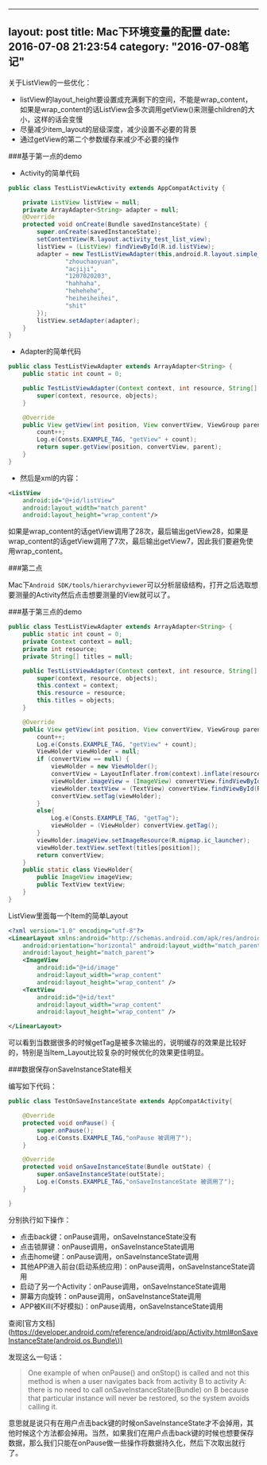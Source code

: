
---
layout: post
title:  Mac下环境变量的配置
date:   2016-07-08 21:23:54
category: "2016-07-08笔记"
---
关于ListView的一些优化：

- listView的layout_height要设置成充满剩下的空间，不能是wrap_content，如果是wrap_content的话ListView会多次调用getView()来测量children的大小，这样的话会变慢
- 尽量减少item_layout的层级深度，减少设置不必要的背景
- 通过getView的第二个参数缓存来减少不必要的操作

###基于第一点的demo
- Activity的简单代码

```java
public class TestListViewActivity extends AppCompatActivity {

    private ListView listView = null;
    private ArrayAdapter<String> adapter = null;
    @Override
    protected void onCreate(Bundle savedInstanceState) {
        super.onCreate(savedInstanceState);
        setContentView(R.layout.activity_test_list_view);
        listView = (ListView) findViewById(R.id.listView);
        adapter = new TestListViewAdapter(this,android.R.layout.simple_list_item_1,new String[]{
                "zhouchaoyuan",
                "acjiji",
                "1207020203",
                "hahhaha",
                "hehehehe",
                "heiheiheihei",
                "shit"
        });
        listView.setAdapter(adapter);
    }
}
```

- Adapter的简单代码


```java
public class TestListViewAdapter extends ArrayAdapter<String> {
    public static int count = 0;

    public TestListViewAdapter(Context context, int resource, String[] objects) {
        super(context, resource, objects);
    }

    @Override
    public View getView(int position, View convertView, ViewGroup parent) {
        count++;
        Log.e(Consts.EXAMPLE_TAG, "getView" + count);
        return super.getView(position, convertView, parent);
    }
}
```

 - 然后是xml的内容：

```xml
<ListView
	android:id="@+id/listView"
	android:layout_width="match_parent"
	android:layout_height="wrap_content"/>
```

如果是wrap_content的话getView调用了28次，最后输出getView28，如果是wrap_content的话getView调用了7次，最后输出getView7，因此我们要避免使用wrap_content。

###第二点

Mac下`Android SDK/tools/hierarchyviewer`可以分析层级结构，打开之后选取想要测量的Activity然后点击想要测量的View就可以了。

###基于第三点的demo


```java
public class TestListViewAdapter extends ArrayAdapter<String> {
    public static int count = 0;
    private Context context = null;
    private int resource;
    private String[] titles = null;

    public TestListViewAdapter(Context context, int resource, String[] objects) {
        super(context, resource, objects);
        this.context = context;
        this.resource = resource;
        this.titles = objects;
    }

    @Override
    public View getView(int position, View convertView, ViewGroup parent) {
        count++;
        Log.e(Consts.EXAMPLE_TAG, "getView" + count);
        ViewHolder viewHolder = null;
        if (convertView == null) {
            viewHolder = new ViewHolder();
            convertView = LayoutInflater.from(context).inflate(resource, null, false);
            viewHolder.imageView = (ImageView) convertView.findViewById(R.id.image);
            viewHolder.textView = (TextView) convertView.findViewById(R.id.text);
            convertView.setTag(viewHolder);
        }
        else{
            Log.e(Consts.EXAMPLE_TAG, "getTag");
            viewHolder = (ViewHolder) convertView.getTag();
        }
        viewHolder.imageView.setImageResource(R.mipmap.ic_launcher);
        viewHolder.textView.setText(titles[position]);
        return convertView;
    }
    public static class ViewHolder{
        public ImageView imageView;
        public TextView textView;
    }
}

```

ListView里面每一个Item的简单Layout
```xml
<?xml version="1.0" encoding="utf-8"?>
<LinearLayout xmlns:android="http://schemas.android.com/apk/res/android"
    android:orientation="horizontal" android:layout_width="match_parent"
    android:layout_height="match_parent">
    <ImageView
        android:id="@+id/image"
        android:layout_width="wrap_content"
        android:layout_height="wrap_content" />
    <TextView
        android:id="@+id/text"
        android:layout_width="wrap_content"
        android:layout_height="wrap_content" />

</LinearLayout>
```

可以看到当数据很多的时候getTag是被多次输出的，说明缓存的效果是比较好的，特别是当Item_Layout比较复杂的时候优化的效果更佳明显。

###数据保存onSaveInstanceState相关

编写如下代码：

```java
public class TestOnSaveInstanceState extends AppCompatActivity{

    @Override
    protected void onPause() {
        super.onPause();
        Log.e(Consts.EXAMPLE_TAG,"onPause 被调用了");
    }

    @Override
    protected void onSaveInstanceState(Bundle outState) {
        super.onSaveInstanceState(outState);
        Log.e(Consts.EXAMPLE_TAG,"onSaveInstanceState 被调用了");
    }

}
```

分别执行如下操作：

- 点击back键：onPause调用，onSaveInstanceState没有
- 点击锁屏键：onPause调用，onSaveInstanceState调用
- 点击home键：onPause调用，onSaveInstanceState调用
- 其他APP进入前台(启动系统应用)：onPause调用，onSaveInstanceState调用
- 启动了另一个Activity：onPause调用，onSaveInstanceState调用
- 屏幕方向旋转：onPause调用，onSaveInstanceState调用
- APP被Kill(不好模拟)：onPause调用，onSaveInstanceState调用

查阅[官方文档](https://developer.android.com/reference/android/app/Activity.html#onSaveInstanceState(android.os.Bundle\))

发现这么一句话：
>One example of when onPause() and onStop() is called and not this method is when a user navigates back from activity B to activity A: there is no need to call onSaveInstanceState(Bundle) on B because that particular instance will never be restored, so the system avoids calling it.

意思就是说只有在用户点击back键的时候onSaveInstanceState才不会掉用，其他时候这个方法都会掉用。当然，如果我们在用户点击back键的时候也想要保存数据，那么我们只能在onPause做一些操作将数据持久化，然后下次取出就行了。